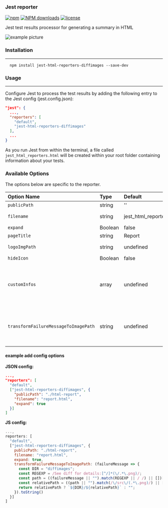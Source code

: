### Jest reporter

[![npm](https://img.shields.io/npm/v/jest-html-reporters.svg)](https://www.npmjs.com/package/jest-html-reporters)
[![NPM downloads](http://img.shields.io/npm/dm/jest-html-reporters.svg)](http://npmjs.com/jest-html-reporters)
[![license](https://img.shields.io/npm/l/jest-html-reporters.svg)](https://www.npmjs.com/package/jest-html-reporters)


Jest test results processor for generating a summary in HTML

![example picture](./show.gif)

### Installation

---

```shell
  npm install jest-html-reporters-diffimages --save-dev
```

### Usage
----
Configure Jest to process the test results by adding the following entry to the Jest config (jest.config.json):
```json
"jest": {
  ...,
  "reporters": [
    "default",
    "jest-html-reporters-diffimages"
  ],
  ...
}

```
As you run Jest from within the terminal, a file called `jest_html_reporters.html` will be created within your root folder containing information about your tests.

### Available Options
The options below are specific to the reporter.

| Option Name   | Type    | Default                  | Description                                                                                                                                                                                                                                                                                          |
| :------------ | :------ | :----------------------- | :--------------------------------------------------------------------------------------------------------------------------------------------------------------------------------------------------------------------------------------------------------------------------------------------------- |
| `publicPath`  | string  | ''                       | specify the base path                                                                                                                                                                                                                                                                                |
| `filename`    | string  | jest_html_reporters.html | Filename of saved report <br> *Applies to the generated html*                                                                                                                                                                                                                                        |
| `expand`      | Boolean | false                    | specify whether default expand all data                                                                                                                                                                                                                                                              |
| `pageTitle`   | string  | Report                   | specify header and page title                                                                                                                                                                                                                                                                        |
| `logoImgPath` | string  | undefined                | specify path of the image that will be displayed to the right of page title                                                                                                                                                                                                                          |
| `hideIcon`    | Boolean | false                    | hide default icon                                                                                                                                                                                                                                                                                    |
| `customInfos` | array   | undefined                | show some custom data info in the report, example value `[ {title: 'test1', value: 'test1'}, {title: 'test2', value: 'test2'}]`, you can also set value to a environment variable **JEST_HTML_REPORTERS_CUSTOM_INFOS**, see detail in [#32](https://github.com/Hazyzh/jest-html-reporters/issues/32) |
| `transformFailureMessageToImagePath` | string   | undefined                | a function that parses `failureMessage` of the jest report and returns a path to a diff image, for failed visual tests (especially useful with [jest-image-snapshot](https://github.com/americanexpress/jest-image-snapshot/issues) library). The function has to be a pure function and it should be stringified (apply `.toString()` method) |

#### example add config options

**JSON config:**

```json
...,
"reporters": [
  "default",
  ["jest-html-reporters-diffimages", {
    "publicPath": "./html-report",
    "filename": "report.html",
    "expand": true
  }]
]
```

**JS config:**

```js
...,
reporters: [
  "default",
  ["jest-html-reporters-diffimages", {
    publicPath: "./html-report",
    filename: "report.html",
    expand: true,
    transformFailureMessageToImagePath: (failureMessage => {
      const DIR = "diffimages";
      const REGEXP = /See diff for details:[^/]*(\/.*\.png)/;
      const path = ((failureMessage || "").match(REGEXP || / /) || [])[1];
      const relativePath = ((path || "").match(/\/src\/(.*\.png)/) || [])[1];
      return relativePath ? `${DIR}/${relativePath}` : "";
    }).toString()
  }]
]
```
